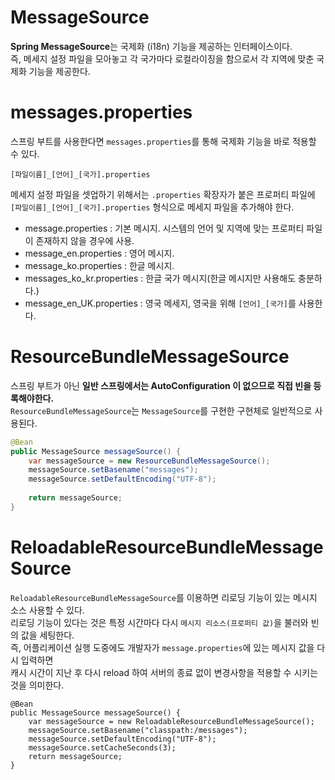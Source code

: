 MessageSource
========================
**Spring MessageSource**는 국제화 (i18n) 기능을 제공하는 인터페이스이다.             
즉, 메세지 설정 파일을 모아놓고 각 국가마다 로컬라이징을 함으로서 각 지역에 맞춘 국제화 기능을 제공한다.         
       
# messages.properties
스프링 부트를 사용한다면 `messages.properties`를 통해 국제화 기능을 바로 적용할 수 있다.   
   
```
[파일이름]_[언어]_[국가].properties
```
      
메세지 설정 파일을 셋업하기 위해서는 `.properties` 확장자가 붙은 프로퍼티 파일에    
`[파일이름]_[언어]_[국가].properties` 형식으로 메세지 파일을 추가해야 한다.    

* message.properties : 기본 메시지. 시스템의 언어 및 지역에 맞는 프로퍼티 파일이 존재하지 않을 경우에 사용.
* message_en.properties : 영어 메시지.
* message_ko.properties : 한글 메시지.
* messages_ko_kr.properties : 한글 국가 메시지(한글 메시지만 사용해도 충분하다.)     
* message_en_UK.properties : 영국 메세지, 영국을 위해 `[언어]_[국가]`를 사용한다.      

# ResourceBundleMessageSource   
스프링 부트가 아닌 **일반 스프링에서는 AutoConfiguration 이 없으므로 직접 빈을 등록해야한다.**         
`ResourceBundleMessageSource`는 `MessageSource`를 구현한 구현체로 일반적으로 사용된다.         
     
```java
@Bean
public MessageSource messageSource() {
    var messageSource = new ResourceBundleMessageSource();
    messageSource.setBasename("messages");
    messageSource.setDefaultEncoding("UTF-8");
 
    return messageSource;
}
```
# ReloadableResourceBundleMessageSource    
`ReloadableResourceBundleMessageSource`를 이용하면 리로딩 기능이 있는 메시지 소스 사용할 수 있다.            
리로딩 기능이 있다는 것은 특정 시간마다 다시 `메시지 리소스(프로퍼티 값)`을 불러와 빈의 값을 세팅한다.                      
즉, 어플리케이션 실행 도중에도 개발자가 `message.properties`에 있는 메시지 값을 다시 입력하면            
캐시 시간이 지난 후 다시 reload 하여 서버의 종료 없이 변경사항을 적용할 수 시키는 것을 의미한다.            
     
```
@Bean
public MessageSource messageSource() {
    var messageSource = new ReloadableResourceBundleMessageSource();
    messageSource.setBasename("classpath:/messages");
    messageSource.setDefaultEncoding("UTF-8");
    messageSource.setCacheSeconds(3);
    return messageSource;
}
```

